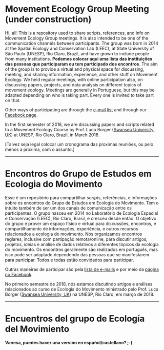 # Movement Ecology Group Meeting (under construction)

Hi, all! This is a repository used to share scripts, references, and info on Movement Ecology Group meetings. It is also intended to be one of the communication channels between participants. The group was born in 2014 at the Spatial Ecology and Conservation Lab (LEEC), at State University of São Paulo (UNESP), Rio Claro, Brazil, and have grown to include people from many institutions. **Podemos colocar aqui uma lista das instituições das pessoas que participaram ou tem participado dos encontros**. The aim of the group is to provide a virtual and physical space for discussing, meeting, and sharing information, experience, and other stuff on Movement Ecology. We held regular meetings, with online participation also, on discussing papers, projects, and data analysis on different topics of movement ecology. Meetings are generally in Portuguese, but this may be adapted depending on who is taking part. Every one is invited to take part on that.

Other ways of participating are through the [e-mail list](https://groups.google.com/forum/#!forum/mov_ecology) and through our [Facebook page](https://www.facebook.com/movementecology/about/).

In the first semester of 2018, we are discussing papers and scripts related to a Movement Ecology Course by Prof. Luca Borger ([Swansea University, UK](http://www.swansea.ac.uk/staff/science/biosciences/l.borger/)) at UNESP, Rio Claro, Brazil, in March 2018.

[Talvez seja legal colocar um cronograma das proximas reuniões, ou pelo menos a proxima, com o assunto.]

____________________________

# Encontros do Grupo de Estudos em Ecologia do Movimento

Esse é um repositório para compartilhar _scripts_, referências, e informações sobre os encontros do Grupo de Estudos em Ecologia do Movimento. Tem o intuito também de ser um dos canais de comunicação entre os participantes. O grupo nasceu em 2014 no Laboratório de Ecologia Espacial e Conservação (LEEC), Rio Claro, Brasil, e cresceu desde então. O objetivo do grupo é prover um espaço físico e virtual para discussões, encontros, e compartilhamento de informações, experiência, e outros recursos relacionados a ecologia do movimento. Nós organizamos encontros reglares, inclusive com partipação remota/online, para discutir artigos, projetos, ideias e análise de dados relativos a diferentes tópicos da ecologia do movimento. Os encontros geralmente são realizados em português, mas isso pode ser adaptado dependendo das pessoas que se manifestarem para participar. Todos e todas estão convidados para participar.

Outras maneiras de participar são pela [lista de e-mails](https://groups.google.com/forum/#!forum/mov_ecology) e por meio da [página no Facebook](https://www.facebook.com/movementecology/about/).

No primeiro semestre de 2018, nós estamos discutindo artigos e análises relacionados ao curso de Ecologia do Movimento ministrado pelo Prof. Luca Borger ([Swansea University, UK](http://www.swansea.ac.uk/staff/science/biosciences/l.borger/)) na UNESP, Rio Claro, em março de 2018.

_______________________________

# Encuentros del grupo de Ecología del Movimiento

**Vanesa, puedes hacer una versión en español/castellano? ;-)**
